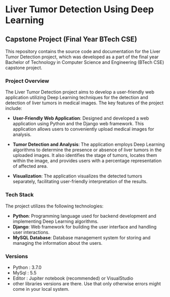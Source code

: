 # Liver Tumor Detection Using Deep Learning

## Capstone Project (Final Year BTech CSE)

This repository contains the source code and documentation for the Liver Tumor Detection project, which was developed as a part of the final year Bachelor of Technology in Computer Science and Engineering (BTech CSE) capstone project.

### Project Overview

The Liver Tumor Detection project aims to develop a user-friendly web application utilizing Deep Learning techniques for the detection and detection of liver tumors in medical images. The key features of the project include:

- **User-Friendly Web Application**: Designed and developed a web application using Python and the Django web framework. This application allows users to conveniently upload medical images for analysis.

- **Tumor Detection and Analysis**: The application employs Deep Learning algorithms to determine the presence or absence of liver tumors in the uploaded images. It also identifies the stage of tumors, locates them within the image, and provides users with a percentage representation of affected area.

- **Visualization**: The application visualizes the detected tumors separately, facilitating user-friendly interpretation of the results.

### Tech Stack

The project utilizes the following technologies:

- **Python**: Programming language used for backend development and implementing Deep Learning algorithms.
- **Django**: Web framework for building the user interface and handling user interactions.
- **MySQL Database**: Database management system for storing and managing the information about the users.

### Versions
- Python   : 3.7.0
- MySql    : 5.5
- Editor   : Jupiter notebook (recommended) or VisualStudio   
- other libraries versions are there. Use that only otherwise errors might come in your local system.

